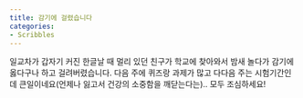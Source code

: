 ```yaml
---
title: 감기에 걸렸습니다
categories:
- Scribbles
---
```


일교차가 갑자기 커진 한글날 때 멀리 있던 친구가 학교에 찾아와서 밤새 놀다가 감기에 옳다구나 하고 걸려버렸습니다. 다음 주에 퀴즈랑 과제가 많고 다다음 주는 시험기간인데 큰일이네요(언제나 잃고서 건강의 소중함을 깨닫는다는).. 모두 조심하세요!